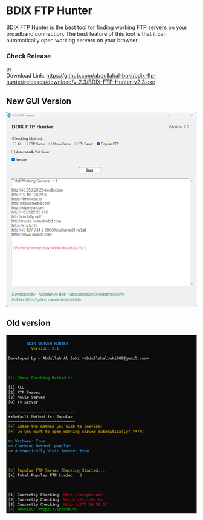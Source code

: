 # BDIX FTP Hunter

BDIX FTP Hunter is the best tool for finding working FTP servers on your broadband connection. The best feature of this tool is that it can automatically open working servers on your browser.

### Check Release 
or<br>
Download Link: https://github.com/abdullahal-baki/bdix-ftp-hunter/releases/download/v-2.3/BDIX-FTP-Hunter-v2.3.exe


## New GUI Version
![](sample2.png)

## Old version
![sample](sample.png)
